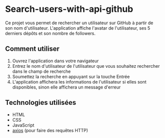 # Search-users-with-api-github

Ce projet vous permet de rechercher un utilisateur sur GitHub à partir de son nom d'utilisateur. L'application affiche l'avatar de l'utilisateur, ses 5 derniers dépôts et son nombre de followers.

## Comment utiliser

1. Ouvrez l'application dans votre navigateur
2. Entrez le nom d'utilisateur de l'utilisateur que vous souhaitez rechercher dans le champ de recherche
3. Soumettez la recherche en appuyant sur la touche Entrée
4. L'application affichera les informations de l'utilisateur si elles sont disponibles, sinon elle affichera un message d'erreur

## Technologies utilisées

- HTML
- CSS
- JavaScript
- [axios](https://github.com/axios/axios) (pour faire des requêtes HTTP)

